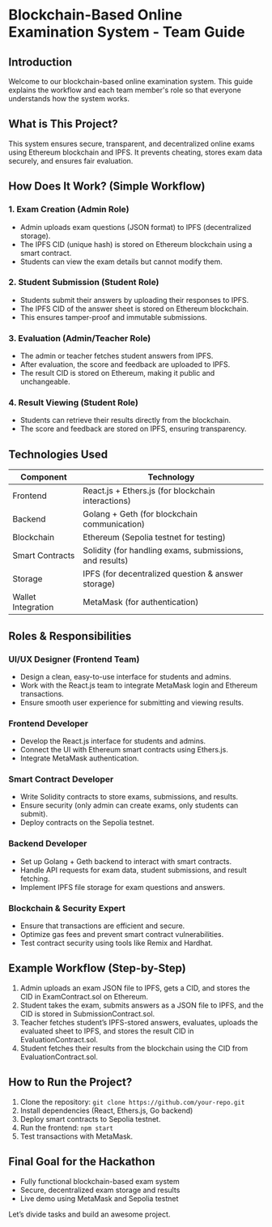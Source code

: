 # Blockchain-Based Online Examination System - Team Guide

## Introduction
Welcome to our blockchain-based online examination system. This guide explains the workflow and each team member's role so that everyone understands how the system works.

## What is This Project?
This system ensures secure, transparent, and decentralized online exams using Ethereum blockchain and IPFS. It prevents cheating, stores exam data securely, and ensures fair evaluation.

## How Does It Work? (Simple Workflow)

### 1. Exam Creation (Admin Role)
- Admin uploads exam questions (JSON format) to IPFS (decentralized storage).
- The IPFS CID (unique hash) is stored on Ethereum blockchain using a smart contract.
- Students can view the exam details but cannot modify them.

### 2. Student Submission (Student Role)
- Students submit their answers by uploading their responses to IPFS.
- The IPFS CID of the answer sheet is stored on Ethereum blockchain.
- This ensures tamper-proof and immutable submissions.

### 3. Evaluation (Admin/Teacher Role)
- The admin or teacher fetches student answers from IPFS.
- After evaluation, the score and feedback are uploaded to IPFS.
- The result CID is stored on Ethereum, making it public and unchangeable.

### 4. Result Viewing (Student Role)
- Students can retrieve their results directly from the blockchain.
- The score and feedback are stored on IPFS, ensuring transparency.

## Technologies Used
| Component  | Technology |
|------------|-------------|
| Frontend  | React.js + Ethers.js (for blockchain interactions) |
| Backend   | Golang + Geth (for blockchain communication) |
| Blockchain | Ethereum (Sepolia testnet for testing) |
| Smart Contracts | Solidity (for handling exams, submissions, and results) |
| Storage | IPFS (for decentralized question & answer storage) |
| Wallet Integration | MetaMask (for authentication) |

## Roles & Responsibilities

### UI/UX Designer (Frontend Team)
- Design a clean, easy-to-use interface for students and admins.
- Work with the React.js team to integrate MetaMask login and Ethereum transactions.
- Ensure smooth user experience for submitting and viewing results.

### Frontend Developer
- Develop the React.js interface for students and admins.
- Connect the UI with Ethereum smart contracts using Ethers.js.
- Integrate MetaMask authentication.

### Smart Contract Developer
- Write Solidity contracts to store exams, submissions, and results.
- Ensure security (only admin can create exams, only students can submit).
- Deploy contracts on the Sepolia testnet.

### Backend Developer
- Set up Golang + Geth backend to interact with smart contracts.
- Handle API requests for exam data, student submissions, and result fetching.
- Implement IPFS file storage for exam questions and answers.

### Blockchain & Security Expert
- Ensure that transactions are efficient and secure.
- Optimize gas fees and prevent smart contract vulnerabilities.
- Test contract security using tools like Remix and Hardhat.

## Example Workflow (Step-by-Step)

1. Admin uploads an exam JSON file to IPFS, gets a CID, and stores the CID in ExamContract.sol on Ethereum.
2. Student takes the exam, submits answers as a JSON file to IPFS, and the CID is stored in SubmissionContract.sol.
3. Teacher fetches student’s IPFS-stored answers, evaluates, uploads the evaluated sheet to IPFS, and stores the result CID in EvaluationContract.sol.
4. Student fetches their results from the blockchain using the CID from EvaluationContract.sol.

## How to Run the Project?
1. Clone the repository: `git clone https://github.com/your-repo.git`
2. Install dependencies (React, Ethers.js, Go backend)
3. Deploy smart contracts to Sepolia testnet.
4. Run the frontend: `npm start`
5. Test transactions with MetaMask.

## Final Goal for the Hackathon
- Fully functional blockchain-based exam system
- Secure, decentralized exam storage and results
- Live demo using MetaMask and Sepolia testnet

Let’s divide tasks and build an awesome project.

